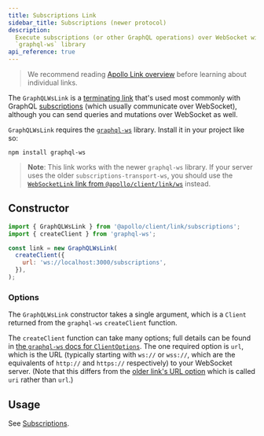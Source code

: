 ```yaml
---
title: Subscriptions Link
sidebar_title: Subscriptions (newer protocol)
description:
  Execute subscriptions (or other GraphQL operations) over WebSocket with the
  `graphql-ws` library
api_reference: true
---
```


> We recommend reading [Apollo Link overview](./introduction/) before learning
> about individual links.

The `GraphQLWsLink` is a
[terminating link](./introduction/#the-terminating-link) that's used most
commonly with GraphQL [subscriptions](../../data/subscriptions/) (which usually
communicate over WebSocket), although you can send queries and mutations over
WebSocket as well.

`GraphQLWsLink` requires the
[`graphql-ws`](https://www.npmjs.com/package/graphql-ws) library. Install it in
your project like so:

```shell
npm install graphql-ws
```

> **Note**: This link works with the newer `graphql-ws` library. If your server
> uses the older `subscriptions-transport-ws`, you should use the
> [`WebSocketLink` link from `@apollo/client/link/ws`](./apollo-link-ws)
> instead.

## Constructor

```js
import { GraphQLWsLink } from '@apollo/client/link/subscriptions';
import { createClient } from 'graphql-ws';

const link = new GraphQLWsLink(
  createClient({
    url: 'ws://localhost:3000/subscriptions',
  }),
);
```

### Options

The `GraphQLWsLink` constructor takes a single argument, which is a `Client`
returned from the `graphql-ws` `createClient` function.

The `createClient` function can take many options; full details can be found in
[the `graphql-ws` docs for `ClientOptions`](https://github.com/enisdenjo/graphql-ws/blob/master/docs/interfaces/client.ClientOptions.md).
The one required option is `url`, which is the URL (typically starting with
`ws://` or `wss://`, which are the equivalents of `http://` and `https://`
respectively) to your WebSocket server. (Note that this differs from the
[older link's URL option](./apollo-link-ws) which is called `uri` rather than
`url`.)

## Usage

See [Subscriptions](../../data/subscriptions/).
